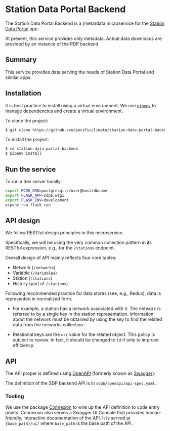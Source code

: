 # Station Data Portal Backend

The Station Data Portal Backend is a (meta)data microservice for the
[Station Data Portal](https://github.com/pacificclimate/station-data-portal) 
app.

At present, this service provides only metadata. Actual data downloads
are provided by an instance of the PDP backend.

## Summary

This service provides data serving the needs of Station Data Portal and
similar apps.

## Installation

It is best practice to install using a virtual environment.
We use [`pipenv`](https://pipenv.pypa.io/en/latest/) 
to manage dependencies and create a virtual environment.

To clone the project:

```bash
$ git clone https://github.com/pacificclimate/station-data-portal-backend
```

To install the project:

```bash
$ cd station-data-portal-backend
$ pipenv install
```

## Run the service

To run a dev server locally:

```bash
export PCDS_DSN=postgresql://user@host/dbname
export FLASK_APP=sdpb.wsgi
export FLASK_ENV=development
pipenv run flask run
```


## API design

We follow RESTful design principles in this microservice.

Specifically, we will be using the very common collection pattern in its
RESTful expression, e.g., for the `/stations` endpoint.

Overall design of API mainly reflects four core tables:

* Network (`/networks`)
* Variable (`/variables`)
* Station (`/stations`)
* History (part of `/stations`)

Following recommended practice for data stores (see, e.g., Redux), 
data is represented in normalized form. 

* For example, a station has a network associated with it. The network is
referred to by a single key in the station representation. 
Information about the network must be obtained by using the key to 
find the related data from the networks collection.

* Relational keys are the `uri` value for the related object.
This policy is subject to review. In fact, it should be changed to
`id` if only to improve efficiency.


## API

The API proper is defined using [OpenAPI](https://openapis.org/) 
(formerly known as [Swagger](http://swagger.io/)).

The definition of the SDP backend API is in `sdpb/openapi/api-spec.yaml`.

### Tooling

We use the package [Connexion](https://pypi.org/project/connexion/)
to wire up the API definition to code entry points.
Connexion also serves a Swagger UI Console that provides human-friendly, 
interactive documentation of the API. 
It is served at `{base_path}/ui/` where `base_path` is the base path of the API.
